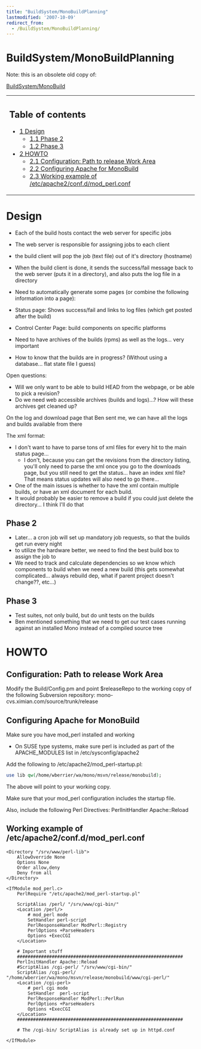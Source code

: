 ```yaml
---
title: "BuildSystem/MonoBuildPlanning"
lastmodified: '2007-10-09'
redirect_from:
  - /BuildSystem/MonoBuildPlanning/
---
```


BuildSystem/MonoBuildPlanning
=============================

 Note: this is an obsolete old copy of:

[BuildSystem/MonoBuild](/BuildSystem/MonoBuild)

<table>
<col width="100%" />
<tbody>
<tr class="odd">
<td align="left"><h2>Table of contents</h2>
<ul>
<li><a href="#design">1 Design</a>
<ul>
<li><a href="#phase-2">1.1 Phase 2</a></li>
<li><a href="#phase-3">1.2 Phase 3</a></li>
</ul></li>
<li><a href="#howto">2 HOWTO</a>
<ul>
<li><a href="#configuration-path-to-release-work-area">2.1 Configuration: Path to release Work Area</a></li>
<li><a href="#configuring-apache-for-monobuild">2.2 Configuring Apache for MonoBuild</a></li>
<li><a href="#working-example-of-etcapache2confdmod_perlconf">2.3 Working example of /etc/apache2/conf.d/mod_perl.conf</a></li>
</ul></li>
</ul></td>
</tr>
</tbody>
</table>

Design
======

-   Each of the build hosts contact the web server for specific jobs
-   The web server is responsible for assigning jobs to each client
-   the build client will pop the job (text file) out of it's directory (hostname)
-   When the build client is done, it sends the success/fail message back to the web server (puts it in a directory), and also puts the log file in a directory
-   Need to automatically generate some pages (or combine the following information into a page):

-   Status page: Shows success/fail and links to log files (which get posted after the build)
-   Control Center Page: build components on specific platforms

-   Need to have archives of the builds (rpms) as well as the logs... very important

-   How to know that the builds are in progress? (Without using a database... flat state file I guess)

Open questions:

-   Will we only want to be able to build HEAD from the webpage, or be able to pick a revision?
-   Do we need web accessible archives (builds and logs)...? How will these archives get cleaned up?

On the log and download page that Ben sent me, we can have all the logs and builds available from there

The xml format:

-   I don't want to have to parse tons of xml files for every hit to the main status page...
    -   I don't, because you can get the revisions from the directory listing, you'll only need to parse the xml once you go to the downloads page, but you still need to get the status... have an index xml file? That means status updates will also need to go there...
-   One of the main issues is whether to have the xml contain multiple builds, or have an xml document for each build.
-   It would probably be easier to remove a build if you could just delete the directory... I think I'll do that

Phase 2
-------

-   Later... a cron job will set up mandatory job requests, so that the builds get run every night
-   to utilize the hardware better, we need to find the best build box to assign the job to
-   We need to track and calculate dependencies so we know which components to build when we need a new build (this gets somewhat complicated... always rebuild dep, what if parent project doesn't change??, etc...)

Phase 3
-------

-   Test suites, not only build, but do unit tests on the builds
-   Ben mentioned something that we need to get our test cases running against an installed Mono instead of a compiled source tree

HOWTO
=====

Configuration: Path to release Work Area
----------------------------------------

Modify the Build/Config.pm and point \$releaseRepo to the working copy of the following Subversion repository: mono-cvs.ximian.com/source/trunk/release

Configuring Apache for MonoBuild
--------------------------------

Make sure you have mod_perl installed and working

-   On SUSE type systems, make sure perl is included as part of the APACHE_MODULES list in /etc/sysconfig/apache2

Add the following to /etc/apache2/mod_perl-startup.pl:

``` perl
use lib qw(/home/wberrier/wa/mono/msvn/release/monobuild);
```

The above will point to your working copy.

Make sure that your mod_perl configuration includes the startup file.

Also, include the following Perl Directives: PerlInitHandler Apache::Reload

Working example of /etc/apache2/conf.d/mod_perl.conf
-----------------------------------------------------

    <Directory "/srv/www/perl-lib">
        AllowOverride None
        Options None
        Order allow,deny
        Deny from all
    </Directory>

    <IfModule mod_perl.c>
        PerlRequire "/etc/apache2/mod_perl-startup.pl"

        ScriptAlias /perl/ "/srv/www/cgi-bin/"
        <Location /perl/>
            # mod_perl mode
            SetHandler perl-script
            PerlResponseHandler ModPerl::Registry
            PerlOptions +ParseHeaders
            Options +ExecCGI
        </Location>

        # Important stuff
        ##############################################################
        PerlInitHandler Apache::Reload
        #ScriptAlias /cgi-perl/ "/srv/www/cgi-bin/"
        ScriptAlias /cgi-perl/ "/home/wberrier/wa/mono/msvn/release/monobuild/www/cgi-perl/"
        <Location /cgi-perl>
            # perl cgi mode
            SetHandler  perl-script
            PerlResponseHandler ModPerl::PerlRun
            PerlOptions +ParseHeaders
            Options +ExecCGI
        </Location>
        ##############################################################

        # The /cgi-bin/ ScriptAlias is already set up in httpd.conf

    </IfModule>
